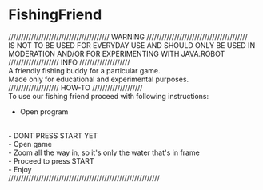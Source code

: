 # FishingFriend
//////////////////////////////////////// WARNING ////////////////////////////////////////
<br />
IS NOT TO BE USED FOR EVERYDAY USE AND SHOULD ONLY BE USED IN MODERATION AND/OR FOR EXPERIMENTING WITH JAVA.ROBOT
<br />
//////////////////// INFO ////////////////////
<br />
A friendly fishing buddy for a particular game.
<br />
Made only for educational and experimental purposes.
<br />
//////////////////// HOW-TO ////////////////////
<br />
To use our fishing friend proceed with following instructions:
<br />
- Open program
<br />
- DONT PRESS START YET
<br />
- Open game
<br />
- Zoom all the way in, so it's only the water that's in frame
<br />
- Proceed to press START
<br />
- Enjoy
<br />
////////////////////////////////////////////////////////////
<br />
